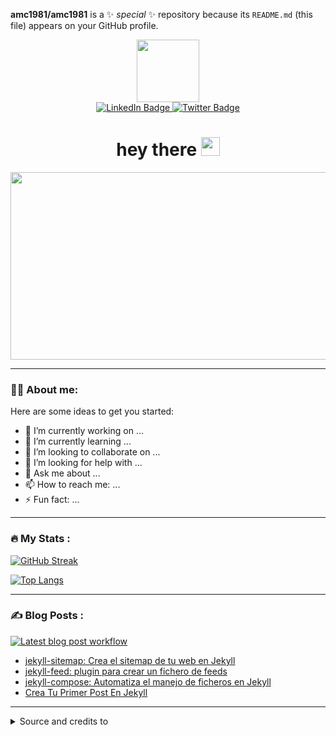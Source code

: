 
**amc1981/amc1981** is a ✨ _special_ ✨ repository because its `README.md` (this file) appears on your GitHub profile.

<div id="header" align="center">
  <img src="https://media.giphy.com/media/WSBeyxvC1jH496xQGA/giphy.gif" width="100"/>
</div>

<div id="badges" align="center">
  <a href="https://www.linkedin.com/in/antonio-mu%C3%B1iz-casado/" target="_top">
    <img src="https://img.shields.io/badge/LinkedIn-blue?style=for-the-badge&logo=linkedin&logoColor=white" alt="LinkedIn Badge"/>
  </a>
  <a href="https://twitter.com/Antonio_Muniz_C" target="_top">
    <img src="https://img.shields.io/badge/Twitter-blue?style=for-the-badge&logo=twitter&logoColor=white" alt="Twitter Badge"/>
  </a>
</br>
  <img src="https://komarev.com/ghpvc/?username=amc1981&style=flat-square&color=blue" alt=""/>
</div>

<h1 align="center">
  hey there
  <img src="https://media.giphy.com/media/hvRJCLFzcasrR4ia7z/giphy.gif" width="30px"/>
</h1>

<div align="center">
  <img src="https://media.giphy.com/media/dWesBcTLavkZuG35MI/giphy.gif" width="600" height="300"/>
</div>

---

### :man_technologist: About me:

Here are some ideas to get you started:

- 🔭 I’m currently working on ...
- 🌱 I’m currently learning ...
- 👯 I’m looking to collaborate on ...
- 🤔 I’m looking for help with ...
- 💬 Ask me about ...
- 📫 How to reach me: ...
- ⚡ Fun fact: ...

---

### :fire: My Stats :

[![GitHub Streak](https://github-readme-streak-stats.herokuapp.com?user=amc1981&theme=tokyonight-duo&date_format=j%20M%5B%20Y%5D&mode=weekly)](https://git.io/streak-stats)

[![Top Langs](https://github-readme-stats.vercel.app/api/top-langs/?username=amc1981&layout=compact&theme=vision-friendly-dark)](https://github.com/anuraghazra/github-readme-stats)

---

### :writing_hand: Blog Posts :

[![Latest blog post workflow](https://github.com/amc1981/amc1981/actions/workflows/blog-post-workflow.yml/badge.svg)](https://github.com/amc1981/amc1981/actions/workflows/blog-post-workflow.yml)

<!-- BLOG-POST-LIST:START -->
- [jekyll-sitemap: Crea el sitemap de tu web en Jekyll](https://blog.antoniomuniz.com/blogging/2023/07/17/jekyll-sitemap-crea-el-sitemap-de-tu-web-en-jekyll/)
- [jekyll-feed: plugin para crear un fichero de feeds](https://blog.antoniomuniz.com/blogging/2023/07/17/jekyll-feed-plugin-para-crear-un-fichero-de-feeds/)
- [jekyll-compose: Automatiza el manejo de ficheros en Jekyll](https://blog.antoniomuniz.com/blogging/2023/07/16/jekyll-compose-automatiza-el-manejo-de-ficheros-en-jekyll/)
- [Crea Tu Primer Post En Jekyll](https://blog.antoniomuniz.com/blogging/2023/07/10/Crea-tu-primer-post-en-Jekyll/)
<!-- BLOG-POST-LIST:END -->

---


<details>
  <summary>Source and credits to </summary>
  
  [Nida Khan](https://github.com/itsZed0)
  
  <a href="https://www.sitepoint.com/github-profile-readme/">Follow her tutorial for configuring your Github profile page like this</a>

</details>
